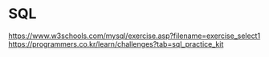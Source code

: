 # SQL
https://www.w3schools.com/mysql/exercise.asp?filename=exercise_select1
https://programmers.co.kr/learn/challenges?tab=sql_practice_kit
